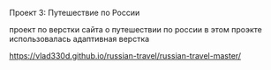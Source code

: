 Проект 3: Путешествие по России

проект по верстки сайта о путешествии по россии
в этом проэкте использовалась адаптивная верстка

https://vlad330d.github.io/russian-travel/russian-travel-master/

